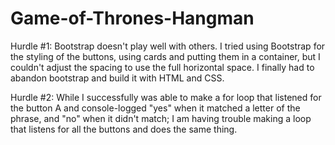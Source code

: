 # Game-of-Thrones-Hangman


Hurdle #1:  Bootstrap doesn't play well with others. I tried using Bootstrap for the styling of the buttons, using cards and putting them in a container, but I couldn't adjust the spacing to use the full horizontal space. I finally had to abandon bootstrap and build it with HTML and CSS.

Hurdle #2: While I successfully was able to make a for loop that listened for the button A and console-logged "yes" when it matched a letter of the phrase, and "no" when it didn't match; I am having trouble making a loop that listens for all the buttons and does the same thing.